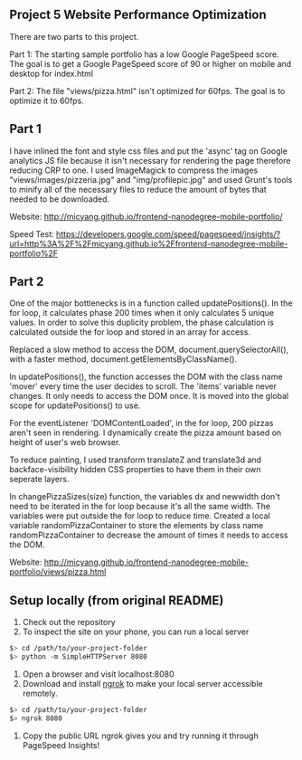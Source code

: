## Project 5 Website Performance Optimization
There are two parts to this project.

Part 1: The starting sample portfolio has a low Google PageSpeed score. The 
goal is to get a Google PageSpeed score of 90 or higher on mobile and desktop
for index.html

Part 2: The file "views/pizza.html" isn't optimized for 60fps. The goal is to
optimize it to 60fps.

## Part 1
I have inlined the font and style css files and put the 'async' tag on Google
analytics JS file because it isn't necessary for rendering the page therefore 
reducing CRP to one. I used ImageMagick to compress the images "views/images/pizzeria.jpg" 
and "img/profilepic.jpg" and used Grunt's tools to minify all of the necessary files to
reduce the amount of bytes that needed to be downloaded.

Website: http://micyang.github.io/frontend-nanodegree-mobile-portfolio/

Speed Test: https://developers.google.com/speed/pagespeed/insights/?url=http%3A%2F%2Fmicyang.github.io%2Ffrontend-nanodegree-mobile-portfolio%2F


## Part 2
One of the major bottlenecks is in a function called updatePositions(). In the for
loop, it calculates phase 200 times when it only calculates 5 unique values. In
order to solve this duplicity problem, the phase calculation is calculated outside the
for loop and stored in an array for access.

Replaced a slow method to access the DOM, document.querySelectorAll(), with a 
faster method, document.getElementsByClassName().

In updatePositions(), the function accesses the DOM with the class name 'mover'
every time the user decides to scroll. The 'items' variable never changes. It
only needs to access the DOM once. It is moved into the global scope for 
updatePositions() to use.

For the eventListener 'DOMContentLoaded', in the for loop, 200 pizzas aren't
seen in rendering. I dynamically create the pizza amount based on height of user's
web browser.

To reduce painting, I used transform translateZ and translate3d and backface-visibility hidden
CSS properties to have them in their own seperate layers.

In changePizzaSizes(size) function, the variables dx and newwidth don't need to
be iterated in the for loop because it's all the same width. The variables were
put outside the for loop to reduce time. Created a local variable randomPizzaContainer
to store the elements by class name randomPizzaContainer to decrease the amount of
times it needs to access the DOM.

Website: http://micyang.github.io/frontend-nanodegree-mobile-portfolio/views/pizza.html

## Setup locally (from original README)
1. Check out the repository
1. To inspect the site on your phone, you can run a local server

  ```bash
  $> cd /path/to/your-project-folder
  $> python -m SimpleHTTPServer 8080
  ```

1. Open a browser and visit localhost:8080
1. Download and install [ngrok](https://ngrok.com/) to make your local server accessible remotely.

  ``` bash
  $> cd /path/to/your-project-folder
  $> ngrok 8080
  ```
1. Copy the public URL ngrok gives you and try running it through PageSpeed Insights!
